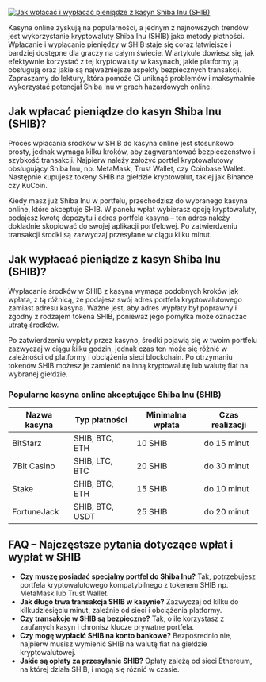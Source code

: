 [![Jak wpłacać i wypłacać pieniądze z kasyn Shiba Inu (SHIB)](https://123-caf.pages.dev/gitsignup.png)](https://vrmoo.ru/Bt82HjjY)

<p>Kasyna online zyskują na popularności, a jednym z najnowszych trendów jest wykorzystanie kryptowaluty Shiba Inu (SHIB) jako metody płatności. Wpłacanie i wypłacanie pieniędzy w SHIB staje się coraz łatwiejsze i bardziej dostępne dla graczy na całym świecie. W artykule dowiesz się, jak efektywnie korzystać z tej kryptowaluty w kasynach, jakie platformy ją obsługują oraz jakie są najważniejsze aspekty bezpiecznych transakcji. Zapraszamy do lektury, która pomoże Ci uniknąć problemów i maksymalnie wykorzystać potencjał Shiba Inu w grach hazardowych online.</p>  <h2>Jak wpłacać pieniądze do kasyn Shiba Inu (SHIB)?</h2> <p>Proces wpłacania środków w SHIB do kasyna online jest stosunkowo prosty, jednak wymaga kilku kroków, aby zagwarantować bezpieczeństwo i szybkość transakcji. Najpierw należy założyć portfel kryptowalutowy obsługujący Shiba Inu, np. MetaMask, Trust Wallet, czy Coinbase Wallet. Następnie kupujesz tokeny SHIB na giełdzie kryptowalut, takiej jak Binance czy KuCoin.</p> <p>Kiedy masz już Shiba Inu w portfelu, przechodzisz do wybranego kasyna online, które akceptuje SHIB. W panelu wpłat wybierasz opcję kryptowaluty, podajesz kwotę depozytu i adres portfela kasyna – ten adres należy dokładnie skopiować do swojej aplikacji portfelowej. Po zatwierdzeniu transakcji środki są zazwyczaj przesyłane w ciągu kilku minut.</p>  <h2>Jak wypłacać pieniądze z kasyn Shiba Inu (SHIB)?</h2> <p>Wypłacanie środków w SHIB z kasyna wymaga podobnych kroków jak wpłata, z tą różnicą, że podajesz swój adres portfela kryptowalutowego zamiast adresu kasyna. Ważne jest, aby adres wypłaty był poprawny i zgodny z rodzajem tokena SHIB, ponieważ jego pomyłka może oznaczać utratę środków.</p> <p>Po zatwierdzeniu wypłaty przez kasyno, środki pojawią się w twoim portfelu zazwyczaj w ciągu kilku godzin, jednak czas ten może się różnić w zależności od platformy i obciążenia sieci blockchain. Po otrzymaniu tokenów SHIB możesz je zamienić na inną kryptowalutę lub walutę fiat na wybranej giełdzie.</p>  <h3>Popularne kasyna online akceptujące Shiba Inu (SHIB)</h3> <table>   <thead>     <tr>       <th>Nazwa kasyna</th>       <th>Typ płatności</th>       <th>Minimalna wpłata</th>       <th>Czas realizacji</th>     </tr>   </thead>   <tbody>     <tr>       <td>BitStarz</td>       <td>SHIB, BTC, ETH</td>       <td>10 SHIB</td>       <td>do 15 minut</td>     </tr>     <tr>       <td>7Bit Casino</td>       <td>SHIB, LTC, BTC</td>       <td>20 SHIB</td>       <td>do 30 minut</td>     </tr>     <tr>       <td>Stake</td>       <td>SHIB, BTC, ETH</td>       <td>15 SHIB</td>       <td>do 10 minut</td>     </tr>     <tr>       <td>FortuneJack</td>       <td>SHIB, BTC, USDT</td>       <td>25 SHIB</td>       <td>do 20 minut</td>     </tr>   </tbody> </table>  <h2>FAQ – Najczęstsze pytania dotyczące wpłat i wypłat w SHIB</h2> <ul>   <li><strong>Czy muszę posiadać specjalny portfel do Shiba Inu?</strong> Tak, potrzebujesz portfela kryptowalutowego kompatybilnego z tokenem SHIB np. MetaMask lub Trust Wallet.</li>   <li><strong>Jak długo trwa transakcja SHIB w kasynie?</strong> Zazwyczaj od kilku do kilkudziesięciu minut, zależnie od sieci i obciążenia platformy.</li>   <li><strong>Czy transakcje w SHIB są bezpieczne?</strong> Tak, o ile korzystasz z zaufanych kasyn i chronisz klucze prywatne portfela.</li>   <li><strong>Czy mogę wypłacić SHIB na konto bankowe?</strong> Bezpośrednio nie, najpierw musisz wymienić SHIB na walutę fiat na giełdzie kryptowalutowej.</li>   <li><strong>Jakie są opłaty za przesyłanie SHIB?</strong> Opłaty zależą od sieci Ethereum, na której działa SHIB, i mogą się różnić w czasie.</li> </ul>